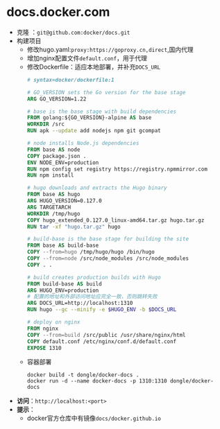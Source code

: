# docs.docker.com
* 克隆 ：`git@github.com:docker/docs.git`
* 构建项目
  * 修改hugo.yaml:`proxy:https://goproxy.cn,direct`,国内代理
  * 增加nginx配置文件`default.conf`，用于代理
  * 修改Dockerfile：适应本地部署，并补充`DOCS_URL`
    ```Dockerfile
    # syntax=docker/dockerfile:1

    # GO_VERSION sets the Go version for the base stage
    ARG GO_VERSION=1.22

    # base is the base stage with build dependencies
    FROM golang:${GO_VERSION}-alpine AS base
    WORKDIR /src
    RUN apk --update add nodejs npm git gcompat

    # node installs Node.js dependencies
    FROM base AS node
    COPY package.json .
    ENV NODE_ENV=production
    RUN npm config set registry https://registry.npmmirror.com
    RUN npm install

    # hugo downloads and extracts the Hugo binary
    FROM base AS hugo
    ARG HUGO_VERSION=0.127.0
    ARG TARGETARCH
    WORKDIR /tmp/hugo
    COPY hugo_extended_0.127.0_linux-amd64.tar.gz hugo.tar.gz
    RUN tar -xf "hugo.tar.gz" hugo

    # build-base is the base stage for building the site
    FROM base AS build-base
    COPY --from=hugo /tmp/hugo/hugo /bin/hugo
    COPY --from=node /src/node_modules /src/node_modules
    COPY . .

    # build creates production builds with Hugo
    FROM build-base AS build
    ARG HUGO_ENV=production
    # 配置的地址和外部访问地址应完全一致，否则跳转失败
    ARG DOCS_URL=http://localhost:1310
    RUN hugo --gc --minify -e $HUGO_ENV -b $DOCS_URL

    # deploy on nginx
    FROM nginx 
    COPY --from=build /src/public /usr/share/nginx/html
    COPY default.conf /etc/nginx/conf.d/default.conf
    EXPOSE 1310
    ```
  * 容器部署
    ```shell
    docker build -t dongle/docker-docs .
    docker run -d --name docker-docs -p 1310:1310 dongle/docker-docs
    ```
* **访问**：`http://localhost:<port>`
* **提示**：
  * docker官方仓库中有镜像`docs/docker.github.io`
